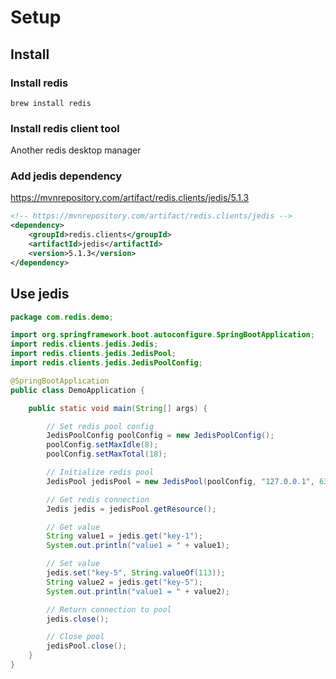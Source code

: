 # Setup
## Install

### Install redis
```shell
brew install redis
```

### Install redis client tool
Another redis desktop manager

### Add jedis dependency
https://mvnrepository.com/artifact/redis.clients/jedis/5.1.3
```xml
<!-- https://mvnrepository.com/artifact/redis.clients/jedis -->
<dependency>
    <groupId>redis.clients</groupId>
    <artifactId>jedis</artifactId>
    <version>5.1.3</version>
</dependency>
```

## Use jedis
```java
package com.redis.demo;

import org.springframework.boot.autoconfigure.SpringBootApplication;
import redis.clients.jedis.Jedis;
import redis.clients.jedis.JedisPool;
import redis.clients.jedis.JedisPoolConfig;

@SpringBootApplication
public class DemoApplication {

	public static void main(String[] args) {

		// Set redis pool config
		JedisPoolConfig poolConfig = new JedisPoolConfig();
		poolConfig.setMaxIdle(8);
		poolConfig.setMaxTotal(18);

		// Initialize redis pool
		JedisPool jedisPool = new JedisPool(poolConfig, "127.0.0.1", 6379);

		// Get redis connection
		Jedis jedis = jedisPool.getResource();

		// Get value
		String value1 = jedis.get("key-1");
		System.out.println("value1 = " + value1);

		// Set value
		jedis.set("key-5", String.valueOf(113));
		String value2 = jedis.get("key-5");
		System.out.println("value1 = " + value2);

		// Return connection to pool
		jedis.close();

		// Close pool
		jedisPool.close();
	}
}
```